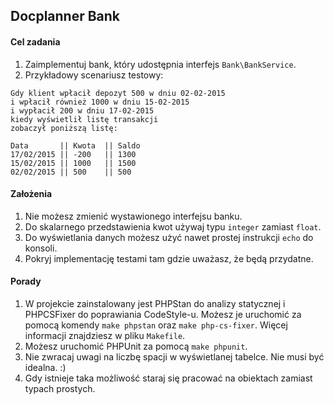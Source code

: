 ## Docplanner Bank

#### Cel zadania
1. Zaimplementuj bank, który udostępnia interfejs `Bank\BankService`.
2. Przykładowy scenariusz testowy:
```gherkin
Gdy klient wpłacił depozyt 500 w dniu 02-02-2015
i wpłacił również 1000 w dniu 15-02-2015
i wypłacił 200 w dniu 17-02-2015
kiedy wyświetlił listę transakcji
zobaczył poniższą listę:

Data       || Kwota  || Saldo
17/02/2015 || -200   || 1300
15/02/2015 || 1000   || 1500
02/02/2015 || 500    || 500
```

#### Założenia
1. Nie możesz zmienić wystawionego interfejsu banku.
2. Do skalarnego przedstawienia kwot używaj typu `integer` zamiast `float`.
3. Do wyświetlania danych możesz użyć nawet prostej instrukcji `echo` do konsoli.
4. Pokryj implementację testami tam gdzie uważasz, że będą przydatne.

#### Porady
1. W projekcie zainstalowany jest PHPStan do analizy statycznej i PHPCSFixer do poprawiania CodeStyle-u. Możesz je uruchomić za pomocą komendy `make phpstan` oraz `make php-cs-fixer`. Więcej informacji znajdziesz w pliku `Makefile`.
2. Możesz uruchomić PHPUnit za pomocą `make phpunit`. 
3. Nie zwracaj uwagi na liczbę spacji w wyświetlanej tabelce. Nie musi być idealna. :)
4. Gdy istnieje taka możliwość staraj się pracować na obiektach zamiast typach prostych.
